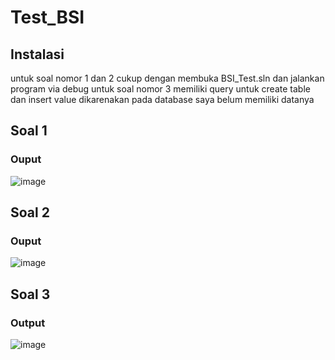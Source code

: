 # Test_BSI

## Instalasi
untuk soal nomor 1 dan 2 cukup dengan membuka BSI_Test.sln dan jalankan program via debug
untuk soal nomor 3 memiliki query untuk create table dan insert value dikarenakan pada database saya 
belum memiliki datanya

## Soal 1
### Ouput 
![image](https://github.com/user-attachments/assets/2a132d8a-7323-40f9-8f3a-1e51db2d50fe)

## Soal 2
### Ouput
![image](https://github.com/user-attachments/assets/f677c968-29e4-446d-993f-e9a19a03f954)

## Soal 3
### Output
![image](https://github.com/user-attachments/assets/17a818a8-4daa-4140-8618-85972fc9e1cd)

